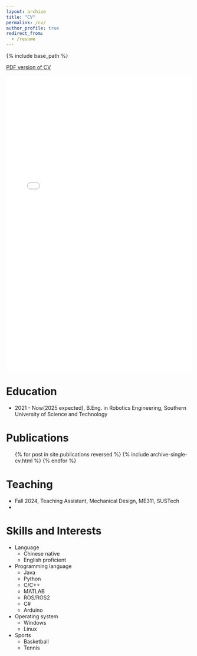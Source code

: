 ```yaml
---
layout: archive
title: "CV"
permalink: /cv/
author_profile: true
redirect_from:
  - /resume
---
```


{% include base_path %}

<a href="../files/CV-Guojing Huang.pdf" target="_blank">PDF version of CV</a>
<iframe src="../files/CV-Guojing Huang.pdf" width="100%" height="800px" style="border: none;"></iframe>




Education
======
* 2021 - Now(2025 expected), B.Eng. in Robotics Engineering, Southern University of Science and Technology


Publications
======
  <ul>{% for post in site.publications reversed %}
    {% include archive-single-cv.html %}
  {% endfor %}</ul>


Teaching
======
* Fall 2024, Teaching Assistant, Mechanical Design, ME311, SUSTech
* 

Skills and Interests
======
* Language
  * Chinese native
  * English proficient
* Programming language
  * Java
  * Python
  * C/C++
  * MATLAB
  * ROS/ROS2
  * C#
  * Arduino
* Operating system
  * Windows
  * Linux
* Sports
  * Basketball
  * Tennis


  
<!-- Service and leadership
====== -->

